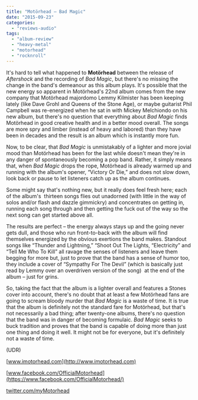 ```yaml
---
title: "Motörhead – Bad Magic"
date: "2015-09-23"
categories: 
  - "reviews-audio"
tags: 
  - "album-review"
  - "heavy-metal"
  - "motorhead"
  - "rocknroll"
---
```


It's hard to tell what happened to **Motörhead** between the release of _Aftershock_ and the recording of _Bad Magic_, but there's no missing the change in the band's demeanour as this album plays. It's possible that the new energy so apparent in Motörhead's 22nd album comes from the new company that Motörhead majordomo Lemmy Kilmister has been keeping lately (like Dave Grohl and Queens of the Stone Age), or maybe guitarist Phil Campbell was re-energized when he sat in with Mickey Melchiondo on his new album, but there's no question that everything about _Bad Magic_ finds Motörhead in good creative health and in a better mood overall. The songs are more spry and limber (instead of heavy and labored) than they have been in decades and the result is an album which is instantly more fun.

Now, to be clear, that _Bad Magic_ is unmistakably of a lighter and more jovial mood than Motörhead has been for the last while doesn't mean they're in any danger of spontaneously becoming a pop band. Rather, it simply means that, when _Bad Magic_ drops the rope, Motörhead is already warmed up and running with the album's opener, “Victory Or Die,” and does not slow down, look back or pause to let listeners catch up as the album continues.

Some might say that's nothing new, but it really does feel fresh here; each of the album's  thirteen songs flies out unadorned (with little in the way of solos and/or flash and dazzle gimmickry) and concentrates on getting in, running each song through and then getting the fuck out of the way so the next song can get started above all.

The results are perfect – the energy always stays up and the going never gets dull, and those who run front-to-back with the album will find themselves energized by the obvious exertions the band makes. Standout songs like “Thunder and Lightning,” “Shoot Out The Lights, “Electricity” and “Tell Me Who To Kill” all ravage the senses of listeners and leave them begging for more but, just to prove that the band has a sense of humor too, they include a cover of “Sympathy For The Devil” (which is basically just read by Lemmy over an overdriven version of the song)  at the end of the album – just for grins.

So, taking the fact that the album is a lighter overall and features a Stones cover into account, there's no doubt that at least a few Motörhead fans are going to scream bloody murder that _Bad Magic_ is a waste of time. It is true that the album is definitely not the standard fare for Motörhead, but that's not necessarily a bad thing; after twenty-one albums, there's no question that the band was in danger of becoming formulaic. _Bad Magic_ seeks to buck tradition and proves that the band is capable of doing more than just one thing and doing it well. It might not be for everyone, but it's definitely not a waste of time.

(UDR)

[www.imotorhead.com](http://www.imotorhead.com)

[www.facebook.com/OfficialMotorhead](https://www.facebook.com/OfficialMotorhead/)

[twitter.com/myMotorhead](https://twitter.com/myMotorhead)
